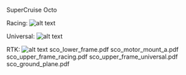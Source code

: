 SuperCruise Octo

Racing:
![alt text](https://github.com/imfatant/test/blob/master/supercruise_octo/racer.jpg)

Universal:
![alt text](https://github.com/imfatant/test/blob/master/supercruise_octo/universal.jpg)

RTK:
![alt text](https://github.com/imfatant/test/blob/master/supercruise_octo/rtk.jpg)
sco_lower_frame.pdf
sco_motor_mount_a.pdf
sco_upper_frame_racing.pdf
sco_upper_frame_universal.pdf
sco_ground_plane.pdf
